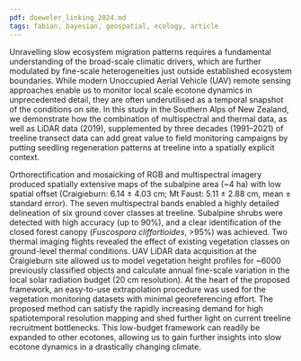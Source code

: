 ```yaml
---
pdf: doeweler_linking_2024.md
tags: fabian, bayesian, geospatial, ecology, article
---
```

Unravelling slow ecosystem migration patterns requires a fundamental understanding
of the broad-scale climatic drivers, which are further modulated by fine-scale
heterogeneities just outside established ecosystem boundaries. While modern
Unoccupied Aerial Vehicle (UAV) remote sensing approaches enable us to
monitor local scale ecotone dynamics in unprecedented detail, they are often
underutilised as a temporal snapshot of the conditions on site. In this study in
the Southern  Alps of New Zealand, we demonstrate how the combination of
multispectral and thermal data, as well as LiDAR data (2019), supplemented
by three decades (1991–2021) of treeline transect data can add great value
to field monitoring campaigns by putting seedling regeneration patterns at treeline
into a spatially explicit context.

Orthorectification and mosaicking of RGB and multispectral imagery
produced spatially extensive maps of the subalpine area (~4 ha) with low spatial offset (Craigieburn:
6.14 ± 4.03 cm; Mt Faust: 5.11 ± 2.88 cm, mean ± standard error). The seven multispectral bands
enabled a highly detailed delineation of six ground cover classes at treeline. Subalpine shrubs
were detected with high accuracy (up to 90%), and a clear identification of the closed forest canopy
(*Fuscospora cliffortioides*, >95%) was achieved. Two thermal imaging flights revealed the effect of
existing vegetation classes on ground-level thermal conditions. UAV LiDAR data acquisition at
the Craigieburn site allowed us to model vegetation height profiles for ~6000 previously classified
objects and calculate annual fine-scale variation in the local solar radiation budget (20 cm resolution).
At the heart of the proposed framework, an easy-to-use extrapolation procedure was used for the
vegetation monitoring datasets with minimal georeferencing effort. The proposed method can satisfy
the rapidly increasing demand for high spatiotemporal resolution mapping and shed further light
on current treeline recruitment bottlenecks. This low-budget framework can readily be expanded
to other ecotones, allowing us to gain further insights into slow ecotone dynamics in a drastically
changing climate.
